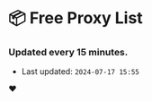 # :package: Free Proxy List
### Updated every 15 minutes.

- Last updated: `2024-07-17 15:55`

:heart:
